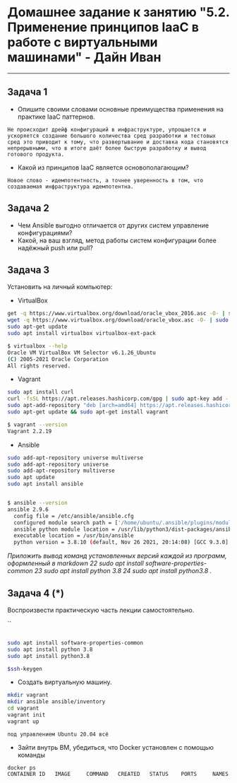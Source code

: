 
# Домашнее задание к занятию "5.2. Применение принципов IaaC в работе с виртуальными машинами" - Дайн Иван

---

## Задача 1

- Опишите своими словами основные преимущества применения на практике IaaC паттернов.

`
Не происходит дрейф конфигураций в инфраструктуре, упрощается и ускоряется создание большого количества сред разработки и тестовых сред это приводит к тому, что развертывание и доставка кода становятся непрерывными, что в итоге даёт более быструю разработку и вывод готового продукта.
`
- Какой из принципов IaaC является основополагающим?

`
Новое слово - идемпотентность, а точнее уверенность в том, что создаваемая инфраструктура идемпотентна.
`

## Задача 2

- Чем Ansible выгодно отличается от других систем управление конфигурациями?
- Какой, на ваш взгляд, метод работы систем конфигурации более надёжный push или pull?

## Задача 3

Установить на личный компьютер:

- VirtualBox
```bash
get -q https://www.virtualbox.org/download/oracle_vbox_2016.asc -O- | sudo apt-key add -
wget -q https://www.virtualbox.org/download/oracle_vbox.asc -O- | sudo apt-key add -
sudo apt-get update
sudo apt install virtualbox virtualbox-ext-pack

$ virtualbox --help
Oracle VM VirtualBox VM Selector v6.1.26_Ubuntu
(C) 2005-2021 Oracle Corporation
All rights reserved.
```
- Vagrant
```bash
sudo apt install curl
curl -fsSL https://apt.releases.hashicorp.com/gpg | sudo apt-key add -
sudo apt-add-repository "deb [arch=amd64] https://apt.releases.hashicorp.com $(lsb_release -cs) main"
sudo apt-get update && sudo apt-get install vagrant

$ vagrant --version
Vagrant 2.2.19
```
- Ansible
```bash
sudo add-apt-repository universe multiverse
sudo add-apt-repository universe
sudo add-apt-repository multiverse
sudo apt update
sudo apt install ansible


$ ansible --version
ansible 2.9.6
  config file = /etc/ansible/ansible.cfg
  configured module search path = ['/home/ubuntu/.ansible/plugins/modules', '/usr/share/ansible/plugins/modules']
  ansible python module location = /usr/lib/python3/dist-packages/ansible
  executable location = /usr/bin/ansible
  python version = 3.8.10 (default, Nov 26 2021, 20:14:08) [GCC 9.3.0]
```

*Приложить вывод команд установленных версий каждой из программ, оформленный в markdown 22  sudo apt install software-properties-common
   23  sudo apt install python 3.8
   24  sudo apt install python3.8
.*

## Задача 4 (*)

Воспроизвести практическую часть лекции самостоятельно.

``
```bash

sudo apt install software-properties-common
sudo apt install python 3.8
sudo apt install python3.8

$ssh-keygen
```
- Создать виртуальную машину.
```bash
mkdir vagrant
mkdir ansible ansible/inventory
cd vagrant
vagrant init
vagrant up
```

`
под управлением Ubuntu 20.04 всё
`
- Зайти внутрь ВМ, убедиться, что Docker установлен с помощью команды
```
docker ps
CONTAINER ID   IMAGE     COMMAND   CREATED   STATUS    PORTS     NAMES

```
